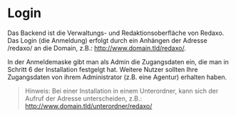 # Login

Das Backend ist die Verwaltungs- und Redaktionsoberfläche von Redaxo. Das Login (die Anmeldung) erfolgt durch ein Anhängen der Adresse /redaxo/ an die Domain, z.B.: http://www.domain.tld/redaxo/. 

In der Anmeldemaske gibt man als Admin die Zugangsdaten ein, die man in Schritt 6 der Installation festgelgt hat. Weitere Nutzer sollten Ihre Zugangsdaten von ihrem Administrator (z.B. eine Agentur) erhalten haben.  

> Hinweis: Bei einer Installation in einem Unterordner, kann sich der Aufruf der Adresse unterscheiden, z.B.: http://www.domain.tld/unterordner/redaxo/
